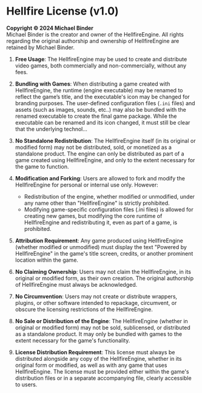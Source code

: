 
# Hellfire License (v1.0)

**Copyright © 2024 Michael Binder**  
Michael Binder is the creator and owner of the HellfireEngine. All rights regarding the original authorship and ownership of HellfireEngine are retained by Michael Binder.

1. **Free Usage**: The HellfireEngine may be used to create and distribute video games, both commercially and non-commercially, without any fees.

2. **Bundling with Games**: When distributing a game created with HellfireEngine, the runtime (engine executable) may be renamed to reflect the game’s title, and the executable's icon may be changed for branding purposes. The user-defined configuration files (`.ini` files) and assets (such as images, sounds, etc..) may also be bundled with the renamed executable to create the final game package. While the executable can be renamed and its icon changed, it must still be clear that the underlying technol...

3. **No Standalone Redistribution**: The HellfireEngine itself (in its original or modified form) may not be distributed, sold, or monetized as a standalone product. The engine can only be distributed as part of a game created using HellfireEngine, and only to the extent necessary for the game to function.

4. **Modification and Forking**: Users are allowed to fork and modify the HellfireEngine for personal or internal use only. However:
   - Redistribution of the engine, whether modified or unmodified, under any name other than "HellfireEngine" is strictly prohibited.
   - Modifying game-specific configuration files (.ini files) is allowed for creating new games, but modifying the core runtime of HellfireEngine and redistributing it, even as part of a game, is prohibited.

5. **Attribution Requirement**: Any game produced using HellfireEngine (whether modified or unmodified) must display the text "Powered by HellfireEngine" in the game's title screen, credits, or another prominent location within the game.

6. **No Claiming Ownership**: Users may not claim the HellfireEngine, in its original or modified form, as their own creation. The original authorship of HellfireEngine must always be acknowledged.

7. **No Circumvention**: Users may not create or distribute wrappers, plugins, or other software intended to repackage, circumvent, or obscure the licensing restrictions of the HellfireEngine.

8. **No Sale or Distribution of the Engine**: The HellfireEngine (whether in original or modified form) may not be sold, sublicensed, or distributed as a standalone product. It may only be bundled with games to the extent necessary for the game's functionality.

9. **License Distribution Requirement**: This license must always be distributed alongside any copy of the HellfireEngine, whether in its original form or modified, as well as with any game that uses HellfireEngine. The license must be provided either within the game's distribution files or in a separate accompanying file, clearly accessible to users.
